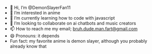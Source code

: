- 👋 Hi, I’m @DemonSlayerFan11
- 👀 I’m interested in anime
- 🌱 I’m currently learning how to code with javascript
- 💞️ I’m looking to collaborate on ai chatbots and music creators
- 📫 How to reach me my email; bruh.dude.man.fart@gmail.com
- 😄 Pronouns: it depends
-  Fun fact: my favorite anime is demon slayer, although you probably already know that

<!---
DemonSlayerFan11/DemonSlayerFan11 is a ✨ special ✨ repository because its `README.md` (this file) appears on your GitHub profile.
You can click the Preview link to take a look at your changes.
--->
